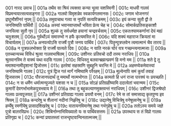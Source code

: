 001  	नारद उवाच ||
001a	तथैव सा श्रियं त्यक्त्वा कन्या भूत्वा यशस्विनी |
001c	माधवी गालवं विप्रमन्वयात्सत्यसङ्गरा ||
002a	गालवो विमृशन्नेव स्वकार्यगतमानसः |
002c	जगाम भोजनगरं द्रष्टुमौशीनरं नृपम् ||
003a	तमुवाचाथ गत्वा स नृपतिं सत्यविक्रमम् |
003c	इयं कन्या सुतौ द्वौ ते जनयिष्यति पार्थिवौ ||
004a	अस्यां भवानवाप्तार्थो भविता प्रेत्य चेह च |
004c	सोमार्कप्रतिसङ्काशौ जनयित्वा सुतौ नृप ||
005a	शुल्कं तु सर्वधर्मज्ञ हयानां चन्द्रवर्चसाम् |
005c	एकतःश्यामकर्णानां देयं मह्यं चतुःशतम् ||
006a	गुर्वर्थोऽयं समारम्भो न हयैः कृत्यमस्ति मे |
006c	यदि शक्यं महाराज क्रियतां मा विचार्यताम् ||
007a	अनपत्योऽसि राजर्षे पुत्रौ जनय पार्थिव |
007c	पितॄन्पुत्रप्लवेन त्वमात्मानं चैव तारय ||
008a	न पुत्रफलभोक्ता हि राजर्षे पात्यते दिवः |
008c	न याति नरकं घोरं यत्र गच्छन्त्यनात्मजाः ||
009a	एतच्चान्यच्च विविधं श्रुत्वा गालवभाषितम् |
009c	उशीनरः प्रतिवचो ददौ तस्य नराधिपः ||
010a	श्रुतवानस्मि ते वाक्यं यथा वदसि गालव |
010c	विधिस्तु बलवान्ब्रह्मन्प्रवणं हि मनो मम ||
011a	शते द्वे तु ममाश्वानामीदृशानां द्विजोत्तम |
011c	इतरेषां सहस्राणि सुबहूनि चरन्ति मे ||
012a	अहमप्येकमेवास्यां जनयिष्यामि गालव |
012c	पुत्रं द्विज गतं मार्गं गमिष्यामि परैरहम् ||
013a	मूल्येनापि समं कुर्यां तवाहं द्विजसत्तम |
013c	पौरजानपदार्थं तु ममार्थो नात्मभोगतः ||
014a	कामतो हि धनं राजा पारक्यं यः प्रयच्छति |
014c	न स धर्मेण धर्मात्मन्युज्यते यशसा न च ||
015a	सोऽहं प्रतिग्रहीष्यामि ददात्वेतां भवान्मम |
015c	कुमारीं देवगर्भाभामेकपुत्रभवाय मे ||
016a	तथा तु बहुकल्याणमुक्तवन्तं नराधिपम् |
016c	उशीनरं द्विजश्रेष्ठो गालवः प्रत्यपूजयत् ||
017a	उशीनरं प्रतिग्राह्य गालवः प्रययौ वनम् |
017c	रेमे स तां समासाद्य कृतपुण्य इव श्रियम् ||
018a	कन्दरेषु च शैलानां नदीनां निर्झरेषु च |
018c	उद्यानेषु विचित्रेषु वनेषूपवनेषु च ||
019a	हर्म्येषु रमणीयेषु प्रासादशिखरेषु च |
019c	वातायनविमानेषु तथा गर्भगृहेषु च ||
020a	ततोऽस्य समये जज्ञे पुत्रो बालरविप्रभः |
020c	शिबिर्नाम्नाभिविख्यातो यः स पार्थिवसत्तमः ||
021a	उपस्थाय स तं विप्रो गालवः प्रतिगृह्य च |
021c	कन्यां प्रयातस्तां राजन्दृष्टवान्विनतात्मजम् ||

